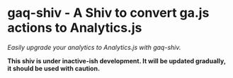 # gaq-shiv - A Shiv to convert ga.js actions to Analytics.js
_Easily upgrade your analytics to Analytics.js with gaq-shiv._

**This shiv is under inactive-ish development. It will be updated gradually, it should be used with caution.**